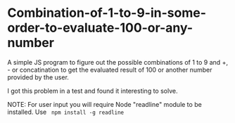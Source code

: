 # Combination-of-1-to-9-in-some-order-to-evaluate-100-or-any-number

A simple JS program to figure out the possible combinations of 1 to 9 and +, - or concatination to get the evaluated result of 100 or another number provided by the user.

I got this problem in a test and found it interesting to solve.

NOTE: For user input you will require Node "readline" module to be installed. Use <code> npm install -g readline </code>
